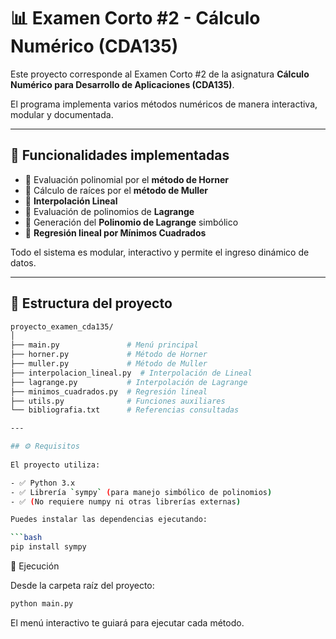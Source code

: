 # 📊 Examen Corto #2 - Cálculo Numérico (CDA135)

Este proyecto corresponde al Examen Corto #2 de la asignatura **Cálculo Numérico para Desarrollo de Aplicaciones (CDA135)**.

El programa implementa varios métodos numéricos de manera interactiva, modular y documentada.

---

## 🚀 Funcionalidades implementadas

- 📌 Evaluación polinomial por el **método de Horner**
- 📌 Cálculo de raíces por el **método de Muller**
- 📌 **Interpolación Lineal**
- 📌 Evaluación de polinomios de **Lagrange**
- 📌 Generación del **Polinomio de Lagrange** simbólico
- 📌 **Regresión lineal por Mínimos Cuadrados**

Todo el sistema es modular, interactivo y permite el ingreso dinámico de datos.

---

## 📂 Estructura del proyecto
```bash
proyecto_examen_cda135/
│
├── main.py               # Menú principal
├── horner.py             # Método de Horner
├── muller.py             # Método de Muller
├── interpolacion_lineal.py  # Interpolación de Lineal
├── lagrange.py           # Interpolación de Lagrange
├── minimos_cuadrados.py  # Regresión lineal
├── utils.py              # Funciones auxiliares
└── bibliografia.txt      # Referencias consultadas

---

## ⚙️ Requisitos
  
El proyecto utiliza:

- ✅ Python 3.x
- ✅ Librería `sympy` (para manejo simbólico de polinomios)
- ✅ (No requiere numpy ni otras librerías externas)

Puedes instalar las dependencias ejecutando:

```bash
pip install sympy

```



📌 Ejecución

Desde la carpeta raíz del proyecto:
```bash
python main.py

```
El menú interactivo te guiará para ejecutar cada método.
